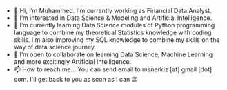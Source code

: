 - 👋  Hi, I’m Muhammed. I'm currently working as Financial Data Analyst. 
- 👀  I’m interested in Data Science & Modeling and Artificial Intelligence.
- 🌱  I’m currently learning Data Science modules of Python programming language to combine my theoretical Statistics knowledge with coding skills. I'm also improving my SQL knowledge to combine my skills on the way of data science journey.   
- 💪  I’m open to collaborate on learning Data Science, Machine Learning and more excitingly Artificial Intelligence.
- 📫  How to reach me... You can send email to msnerkiz [at] gmail [dot] com. I'll get back to you as soon as I can 😉

<!---
msddk/msddk is a ✨ special ✨ repository because its `README.md` (this file) appears on your GitHub profile.
You can click the Preview link to take a look at your changes.
--->
